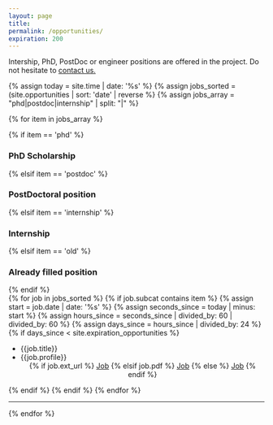 ```yaml
---
layout: page
title:
permalink: /opportunities/
expiration: 200
---
```


<!-- Section -->
Intership, PhD, PostDoc or engineer positions are offered in the project. Do not hesitate to <a href="mailto:{{site.email}}">contact us.</a>

{% assign today = site.time | date: '%s' %}
{% assign jobs_sorted = (site.opportunities | sort: 'date' | reverse %}
{% assign jobs_array = "phd|postdoc|internship" | split: "|" %}

{% for item in jobs_array %}

<div class="major">
{% if item == 'phd' %}
    <h3>PhD Scholarship</h3>
{% elsif item == 'postdoc' %}
    <h3>PostDoctoral position</h3>
{% elsif item == 'internship' %}
    <h3>Internship</h3>
{% elsif item == 'old' %}
    <h3>Already filled position</h3>
{% endif %}
</div>

<div class="posts">
  {% for job in jobs_sorted %}
    {% if job.subcat contains item %}
      {% assign start = job.date | date: '%s' %}
      {% assign seconds_since = today | minus: start %}
      {% assign hours_since = seconds_since | divided_by: 60 | divided_by: 60 %}
      {% assign days_since = hours_since | divided_by: 24 %}
      {% if days_since < site.expiration_opportunities %}
        <article>
          <ul>
            <li>{{job.title}}</li>
            <li>{{job.profile}}</li>
            <center>
            {% if job.ext_url %}
              <a href="{{job.ext_url}}" class="icon fa-cloud-download" target="_blank"><span class="label">Job</span></a>
            {% elsif job.pdf %}
              <a href="{{site.url}}/{{site.baseurl}}/images/opportunities/{{job.pdf}}" class="icon fa-cloud-download" target="_blank"><span class="label">Job</span></a>
            {% else %}
              <a href="mailto:{{site.email}}" class="icon fa-envelope-square" target="_blank"><span class="label">Job</span></a>
            {% endif %}
            </center>
          </ul>
        </article>
      {% endif %}
    {% endif %}
  {% endfor %}
</div>
<hr>

{% endfor %}

